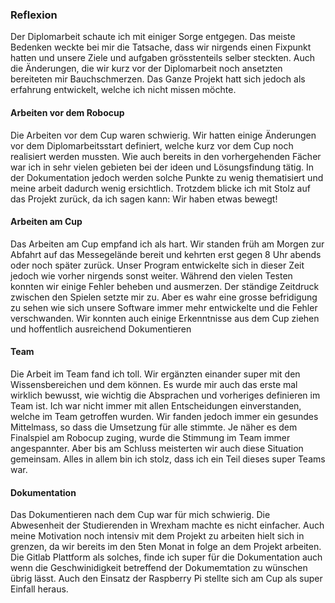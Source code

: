 ### Reflexion
Der Diplomarbeit schaute ich mit einiger Sorge entgegen. Das meiste Bedenken weckte bei mir die Tatsache, dass wir nirgends einen Fixpunkt hatten und unsere Ziele und aufgaben grösstenteils selber steckten. Auch die Änderungen, die wir kurz vor der Diplomarbeit noch ansetzten bereiteten mir Bauchschmerzen. Das Ganze Projekt hatt sich jedoch als erfahrung entwickelt, welche ich nicht missen möchte. 


#### Arbeiten vor dem Robocup

Die Arbeiten vor dem Cup waren schwierig. Wir hatten einige Änderungen vor dem Diplomarbeitsstart definiert, welche kurz vor dem Cup noch realisiert werden mussten. Wie auch bereits in den vorhergehenden Fächer war ich in sehr vielen gebieten bei der ideen und Lösungsfindung tätig. In der Dokumentation jedoch werden solche Punkte zu wenig thematisiert und meine arbeit dadurch wenig ersichtlich. Trotzdem blicke ich mit Stolz auf das Projekt zurück, da ich sagen kann: Wir haben etwas bewegt! 


#### Arbeiten am Cup

Das Arbeiten am Cup empfand ich als hart. Wir standen früh am Morgen zur Abfahrt auf das Messegelände bereit und kehrten erst gegen 8 Uhr abends oder noch später zurück. Unser Program entwickelte sich in dieser Zeit jedoch wie vorher nirgends sonst weiter. Während den vielen Testen konnten wir einige Fehler beheben und ausmerzen. Der ständige Zeitdruck zwischen den Spielen setzte mir zu. Aber es wahr eine grosse befridigung zu sehen wie sich unsere Software immer mehr entwickelte und die Fehler verschwanden. Wir konnten auch einige Erkenntnisse aus dem Cup ziehen und hoffentlich ausreichend Dokumentieren 


#### Team

Die Arbeit im Team fand ich toll. Wir ergänzten einander super mit den Wissensbereichen und dem können. Es wurde mir auch das erste mal wirklich bewusst, wie wichtig die Absprachen und vorheriges definieren im Team ist. Ich war nicht immer mit allen Entscheidungen einverstanden, welche im Team getroffen wurden. Wir fanden jedoch immer ein gesundes Mittelmass, so dass die Umsetzung für alle stimmte. Je näher es dem Finalspiel am Robocup zuging, wurde die Stimmung im Team immer angespannter. Aber bis am Schluss meisterten wir auch diese Situation gemeinsam. Alles in allem bin ich stolz, dass ich ein Teil dieses super Teams war.  


#### Dokumentation

Das Dokumentieren nach dem Cup war für mich schwierig. Die Abwesenheit der Studierenden in Wrexham machte es nicht einfacher. Auch meine Motivation
noch intensiv mit dem Projekt zu arbeiten hielt sich in grenzen, da wir bereits im den 5ten Monat in folge an dem Projekt arbeiten. Die Gitlab Plattform als solches, finde ich super für die Dokumentation auch wenn die Geschwinidigkeit betreffend der Dokumemtation zu wünschen übrig lässt. Auch den Einsatz der Raspberry Pi stellte sich am Cup als super Einfall heraus.
